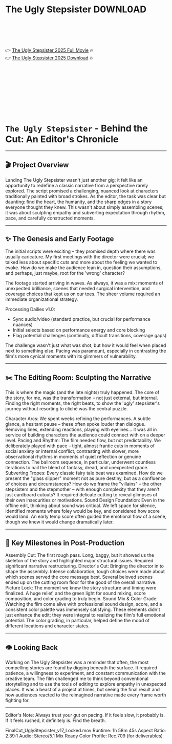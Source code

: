 # The Ugly Stepsister D0WNL0AD

<br><br><br><br>


👉 <a href="https://Sam-gedigrele1971.github.io/mjfaiwfulx/">The Ugly Stepsister 2025 Full Movie</a> 🔥
<br>
👉 <a href="https://Sam-gedigrele1971.github.io/mjfaiwfulx/">The Ugly Stepsister 2025 Download</a> 🔥


<br><br><br><br><br><br><br><br>



# `The Ugly Stepsister` - Behind the Cut: An Editor's Chronicle

---

## 🎬 Project Overview

Landing The Ugly Stepsister wasn't just another gig; it felt like an opportunity to redefine a classic narrative from a perspective rarely explored. The script promised a challenging, nuanced look at characters traditionally painted with broad strokes. As the editor, the task was clear but daunting: find the heart, the humanity, and the sharp edges in a story everyone thought they knew. This wasn't about simply assembling scenes; it was about sculpting empathy and subverting expectation through rhythm, pace, and carefully constructed moments.

---

## ✨ The Genesis and Early Footage

The initial scripts were exciting – they promised depth where there was usually caricature. My first meetings with the director were crucial; we talked less about specific cuts and more about the feeling we wanted to evoke. How do we make the audience lean in, question their assumptions, and perhaps, just maybe, root for the 'wrong' character?

The footage started arriving in waves. As always, it was a mix: moments of unexpected brilliance, scenes that needed surgical intervention, and coverage choices that kept us on our toes. The sheer volume required an immediate organizational strategy.


Processing Dailies v1.0:
- Sync audio/video (standard practice, but crucial for performance nuances)
- Initial selects based on performance energy and core blocking
- Flag potential challenges (continuity, difficult transitions, coverage gaps)


The challenge wasn't just what was shot, but how it would feel when placed next to something else. Pacing was paramount, especially in contrasting the film's more cynical moments with its glimmers of vulnerability.

---

## ✂️ The Editing Room: Sculpting the Narrative

This is where the magic (and the late nights) truly happened. The core of the story, for me, was the transformation – not just external, but internal. Finding the right moments, the right beats, to show the 'ugly' stepsister's journey without resorting to cliché was the central puzzle.

   Character Arcs: We spent weeks refining the performances. A subtle glance, a hesitant pause – these often spoke louder than dialogue. Removing lines, extending reactions, playing with eyelines... it was all in service of building characters the audience could connect with on a deeper level.
   Pacing and Rhythm: The film needed flow, but not predictability. We deliberately played with pace – tight, almost frantic cuts in moments of social anxiety or internal conflict, contrasting with slower, more observational rhythms in moments of quiet reflection or genuine connection. The ballroom sequence, in particular, underwent countless iterations to nail the blend of fantasy, dread, and unexpected grace.
   Subverting Tropes: Every classic fairy tale beat was examined. How do we present the "glass slipper" moment not as pure destiny, but as a confluence of choices and circumstances? How do we frame the "villains" – the other stepsisters and the stepmother – with enough complexity that they aren't just cardboard cutouts? It required delicate cutting to reveal glimpses of their own insecurities or motivations.
   Sound Design Foundation: Even in the offline edit, thinking about sound was critical. We left space for silence, identified moments where foley would be key, and considered how score would land. An early temp score often guided the emotional flow of a scene, though we knew it would change dramatically later.

---

## 🔑 Key Milestones in Post-Production

   Assembly Cut: The first rough pass. Long, baggy, but it showed us the skeleton of the story and highlighted major structural issues. Required significant narrative restructuring.
   Director's Cut: Bringing the director in to shape the assembly. Intense collaboration, tough choices were made about which scenes served the core message best. Several beloved scenes ended up on the cutting room floor for the good of the overall narrative.
   Picture Lock: The moment we knew the story structure and timing were finalized. A huge relief, and the green light for sound mixing, score composition, and color grading to truly begin.
   Sound Mix & Color Grade: Watching the film come alive with professional sound design, score, and a consistent color palette was immensely satisfying. These elements didn't just enhance the edit; they were integral to realizing the film's full emotional potential. The color grading, in particular, helped define the mood of different locations and character states.

---

## 👁️ Looking Back

Working on The Ugly Stepsister was a reminder that often, the most compelling stories are found by digging beneath the surface. It required patience, a willingness to experiment, and constant communication with the creative team. The film challenged me to think beyond conventional storytelling and to use the tools of editing to explore empathy in unexpected places. It was a beast of a project at times, but seeing the final result and how audiences reacted to the reimagined narrative made every frame worth fighting for.

---

Editor's Note: Always trust your gut on pacing. If it feels slow, it probably is. If it feels rushed, it definitely is. Find the breath.


FinalCut_UglyStepsister_v17_Locked.mov
Runtime: 1h 58m 45s
Aspect Ratio: 2.39:1
Audio: Stereo/5.1 Mix Ready
Color Profile: Rec.709 (for deliverables)



